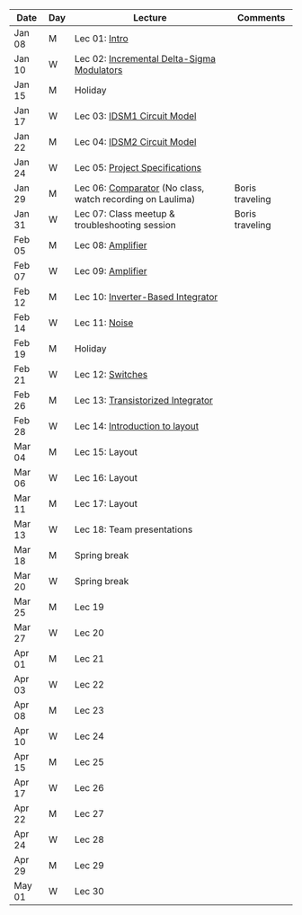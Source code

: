 | Date  | Day  | Lecture  | Comments  |
|---|---|---|---|
|Jan 08	|M |Lec 01: [Intro](/1_Lectures/pdf/LEC01.pdf) |   |
|Jan 10	|W |Lec 02: [Incremental Delta-Sigma Modulators](/1_Lectures/pdf/LEC02.pdf) |   |
|Jan 15	|M |Holiday  |   |
|Jan 17	|W |Lec 03: [IDSM1 Circuit Model](/1_Lectures/pdf/LEC03.pdf) |   |
|Jan 22	|M |Lec 04: [IDSM2 Circuit Model](/1_Lectures/pdf/LEC04.pdf) |   |
|Jan 24	|W |Lec 05: [Project Specifications](/1_Lectures/pdf/LEC05.pdf)   |   |
|Jan 29	|M |Lec 06: [Comparator](/1_Lectures/pdf/LEC05.pdf) (No class, watch recording on Laulima)   |Boris traveling   |
|Jan 31	|W |Lec 07: Class meetup & troubleshooting session   |Boris traveling   |
|Feb 05	|M |Lec 08: [Amplifier](/1_Lectures/pdf/LEC08.pdf)   |   |
|Feb 07	|W |Lec 09: [Amplifier](/1_Lectures/pdf/LEC09.pdf)   |   |
|Feb 12	|M |Lec 10: [Inverter-Based Integrator](/1_Lectures/pdf/LEC10.pdf) |   |
|Feb 14	|W |Lec 11: [Noise](/1_Lectures/pdf/LEC11.pdf)    |   |
|Feb 19	|M |Holiday  |   |
|Feb 21	|W |Lec 12: [Switches](/1_Lectures/pdf/LEC12.pdf)   |   |
|Feb 26	|M |Lec 13: [Transistorized Integrator](/1_Lectures/pdf/LEC13.pdf)   |   |
|Feb 28	|W |Lec 14: [Introduction to layout](/1_Lectures/pdf/LEC14.pdf)   |   |
|Mar 04	|M |Lec 15: Layout   |   |
|Mar 06	|W |Lec 16: Layout   |   |
|Mar 11	|M |Lec 17: Layout   |   |
|Mar 13	|W |Lec 18: Team presentations   |   |
|Mar 18	|M |Spring break   |   |
|Mar 20	|W |Spring break   |   |
|Mar 25	|M |Lec 19   |   |
|Mar 27	|W |Lec 20   |   |
|Apr 01	|M |Lec 21   |   |
|Apr 03	|W |Lec 22   |   |
|Apr 08	|M |Lec 23   |   |
|Apr 10	|W |Lec 24   |   |
|Apr 15	|M |Lec 25   |   |
|Apr 17	|W |Lec 26   |   |
|Apr 22	|M |Lec 27   |   |
|Apr 24	|W |Lec 28   |   |
|Apr 29	|M |Lec 29   |   |
|May 01	|W |Lec 30   |   |
